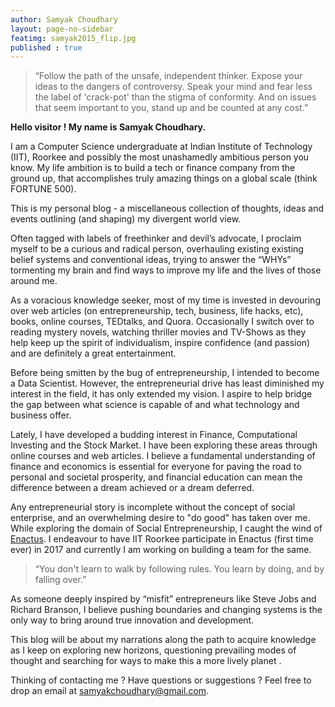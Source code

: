 ```yaml
---
author: Samyak Choudhary
layout: page-no-sidebar
featimg: samyak2015_flip.jpg
published : true
---
```


> “Follow the path of the unsafe, independent thinker. Expose your ideas to the dangers of controversy. Speak your mind and fear less the label of 'crack-pot' than the stigma of conformity. And on issues that seem important to you, stand up and be counted at any cost.”


**Hello visitor ! My name is Samyak Choudhary.**

I am a Computer Science undergraduate at Indian Institute of Technology (IIT), Roorkee and possibly the most unashamedly ambitious person you know. My life ambition is to build a tech or finance company from the ground up, that accomplishes truly amazing things on a global scale (think FORTUNE 500).

This is my personal blog - a miscellaneous collection of thoughts, ideas and events outlining (and shaping) my divergent world view.

Often tagged with labels of freethinker and devil’s advocate, I proclaim myself to be a curious and radical person, overhauling existing existing belief systems and conventional ideas, trying to answer the “WHYs” tormenting my brain and find ways to improve my life and the lives of those around me.

As a voracious knowledge seeker, most of my time is invested in devouring over web articles (on entrepreneurship, tech, business, life hacks, etc), books, online courses, TEDtalks, and Quora. Occasionally I switch over to reading mystery novels, watching thriller movies and TV-Shows as they help keep up the spirit of individualism, inspire confidence (and passion) and are definitely a great entertainment.

Before being smitten by the bug of entrepreneurship, I intended to become a Data Scientist. However, the entrepreneurial drive has least diminished my interest in the field, it has only extended my vision. I aspire to help bridge the gap between what science is capable of and what technology and business offer.

Lately, I have developed a budding interest in Finance, Computational Investing and the Stock Market. I have been exploring these areas through online courses and web articles. I believe a fundamental understanding of finance and economics is essential for everyone for paving the road to personal and societal prosperity, and financial education can mean the difference between a dream achieved or a dream deferred.  

Any entrepreneurial story is incomplete without the concept of social enterprise, and an overwhelming desire to "do good" has taken over me. While exploring the domain of Social Entrepreneurship, I caught the wind of <a href = "enactus.org">Enactus</a>. I endeavour to have IIT Roorkee participate in Enactus (first time ever) in 2017 and currently I am working on building a team for the same.

> “You don't learn to walk by following rules. You learn by doing, and by falling over.”

As someone deeply inspired by “misfit” entrepreneurs like Steve Jobs and Richard Branson, I believe pushing boundaries and changing systems is the only way to bring around true innovation and development. 

This blog will be about my narrations along the path to acquire knowledge as I keep on exploring new horizons, questioning prevailing modes of thought and searching for ways to make this a more lively planet .

Thinking of contacting me ? Have questions or suggestions ?
Feel free to drop an email at <a href = "mailto:samyakchoudhary@gmail.com">samyakchoudhary@gmail.com</a>.





